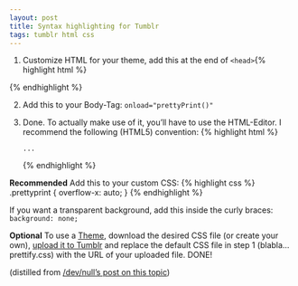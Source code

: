 ```yaml
---
layout: post
title: Syntax highlighting for Tumblr
tags: tumblr html css
---
```

1. Customize HTML for your theme, add this at the end of `<head>`{% highlight html %}
<link href="http://google-code-prettify.googlecode.com/svn/trunk/src/prettify.css" type="text/css" rel="stylesheet"/>
<script src="http://google-code-prettify.googlecode.com/svn/trunk/src/prettify.js" type="text/javascript"></script>
{% endhighlight %}

2. Add this to your Body-Tag: `onload="prettyPrint()"`

3. Done. To actually make use of it, you’ll have to use the HTML-Editor. I recommend the following (HTML5) convention:
{% highlight html %}<pre class="prettyprint"><code class="language-java">...</code></pre>{% endhighlight %}

**Recommended** Add this to your custom CSS:
{% highlight css %}
.prettyprint {
  overflow-x: auto;
}
{% endhighlight %}

If you want a transparent background, add this inside the curly braces: `background: none;`

**Optional** To use a [Theme](http://google-code-prettify.googlecode.com/svn/trunk/styles/index.html), download the desired CSS file (or create your own), [upload it to Tumblr](http://www.tumblr.com/themes/upload_static_file) and replace the default CSS file in step 1 (blabla…prettify.css) with the URL of your uploaded file. DONE!

(distilled from [/dev/null’s post on this topic](http://chmod755.tumblr.com/post/22916491981/syntax-highlighting-for-tumblr-posts))